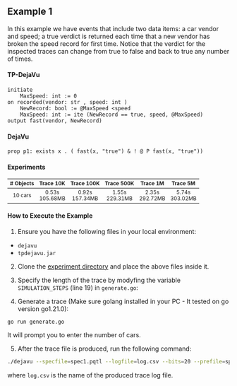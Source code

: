 
## Example 1

In this example we have events that include two data items: a car vendor 
and speed; a true verdict is returned each time that a new vendor has broken the speed
record for first time. Notice that the verdict for the inspected traces can change from
true to false and back to true any number of times.


#### TP-DejaVu
```
initiate
    MaxSpeed: int := 0
on recorded(vendor: str , speed: int )
    NewRecord: bool := @MaxSpeed <speed
    MaxSpeed: int := ite (NewRecord == true, speed, @MaxSpeed)
output fast(vendor, NewRecord)
```

#### DejaVu

```
prop p1: exists x . ( fast(x, "true") & ! @ P fast(x, "true"))
```

#### Experiments

<table style="font-size: smaller; width: 100%; text-align: center;">
    <thead>
        <tr>
            <th># Objects</th>
            <th>Trace 10K</th>
            <th>Trace 100K</th>
            <th>Trace 500K</th>
            <th>Trace 1M</th>
            <th>Trace 5M</th>
        </tr>
    </thead>
    <tbody>
        <tr>
            <td>10 cars</td>
            <td>0.53s<br>105.68MB</td>
            <td>0.92s<br>157.34MB</td>
            <td>1.55s<br>229.31MB</td>
            <td>2.35s<br>292.72MB</td>
            <td>5.74s<br>303.02MB</td>
        </tr>
</table>

#### How to Execute the Example

1. Ensure you have the following files in your local environment:
- `dejavu`
- `tpdejavu.jar`

2. Clone the [experiment directory](https://github.com/moraneus/TP-DejaVu/blob/master/out/examples/tp/spec1) and place the above files inside it.

3. Specify the length of the trace by modyfing the variable `SIMULATION_STEPS` (line 19) in `generate.go`:

4. Generate a trace (Make sure golang installed in your PC - It tested on go version go1.21.0):

```
go run generate.go
```

It will prompt you to enter the number of cars.

5. After the trace file is produced, run the following command:

```bash
./dejavu --specfile=spec1.pqtl --logfile=log.csv --bits=20 --prefile=spec1.pqtl
```

where `log.csv` is the name of the produced trace log file. 
